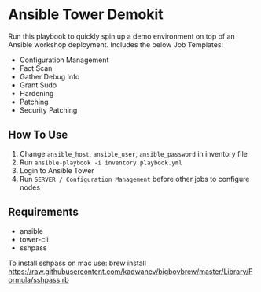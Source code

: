 # Ansible  Tower Demokit
Run this playbook to quickly spin up a demo environment on top of an Ansible workshop deployment. Includes the below Job Templates:
- Configuration Management
- Fact Scan
- Gather Debug Info
- Grant Sudo
- Hardening
- Patching
- Security Patching

## How To Use
1. Change `ansible_host`, `ansible_user`, `ansible_password` in inventory file
2. Run `ansible-playbook -i inventory playbook.yml`
3. Login to Ansible Tower
4. Run `SERVER / Configuration Management` before other jobs to configure nodes

## Requirements
- ansible
- tower-cli
- sshpass

To install sshpass on mac use:
brew install https://raw.githubusercontent.com/kadwanev/bigboybrew/master/Library/Formula/sshpass.rb